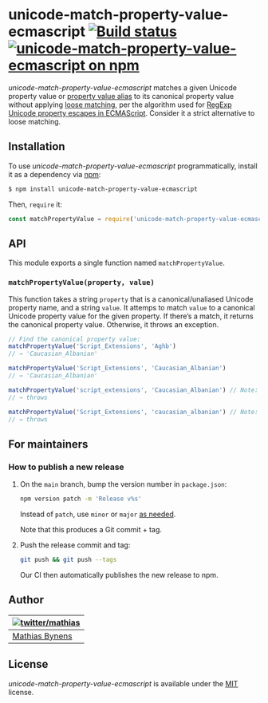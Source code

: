 # unicode-match-property-value-ecmascript [![Build status](https://travis-ci.org/mathiasbynens/unicode-match-property-value-ecmascript.svg?branch=main)](https://travis-ci.org/mathiasbynens/unicode-match-property-value-ecmascript) [![unicode-match-property-value-ecmascript on npm](https://img.shields.io/npm/v/unicode-match-property-value-ecmascript)](https://www.npmjs.com/package/unicode-match-property-value-ecmascript)

_unicode-match-property-value-ecmascript_ matches a given Unicode property value or [property value alias](https://github.com/mathiasbynens/unicode-property-value-aliases) to its canonical property value without applying [loose matching](https://github.com/mathiasbynens/unicode-loose-match), per the algorithm used for [RegExp Unicode property escapes in ECMAScript](https://github.com/tc39/proposal-regexp-unicode-property-escapes). Consider it a strict alternative to loose matching.

## Installation

To use _unicode-match-property-value-ecmascript_ programmatically, install it as a dependency via [npm](https://www.npmjs.com/):

```bash
$ npm install unicode-match-property-value-ecmascript
```

Then, `require` it:

```js
const matchPropertyValue = require('unicode-match-property-value-ecmascript');
```

## API

This module exports a single function named `matchPropertyValue`.

### `matchPropertyValue(property, value)`

This function takes a string `property` that is a canonical/unaliased Unicode property name, and a string `value`. It attemps to  match `value` to a canonical Unicode property value for the given property. If there’s a match, it returns the canonical property value. Otherwise, it throws an exception.

```js
// Find the canonical property value:
matchPropertyValue('Script_Extensions', 'Aghb')
// → 'Caucasian_Albanian'

matchPropertyValue('Script_Extensions', 'Caucasian_Albanian')
// → 'Caucasian_Albanian'

matchPropertyValue('script_extensions', 'Caucasian_Albanian') // Note: incorrect casing.
// → throws

matchPropertyValue('Script_Extensions', 'caucasian_albanian') // Note: incorrect casing.
// → throws
```

## For maintainers

### How to publish a new release

1. On the `main` branch, bump the version number in `package.json`:

    ```sh
    npm version patch -m 'Release v%s'
    ```

    Instead of `patch`, use `minor` or `major` [as needed](https://semver.org/).

    Note that this produces a Git commit + tag.

1. Push the release commit and tag:

    ```sh
    git push && git push --tags
    ```

    Our CI then automatically publishes the new release to npm.

## Author

| [![twitter/mathias](https://gravatar.com/avatar/24e08a9ea84deb17ae121074d0f17125?s=70)](https://twitter.com/mathias "Follow @mathias on Twitter") |
|---|
| [Mathias Bynens](https://mathiasbynens.be/) |

## License

_unicode-match-property-value-ecmascript_ is available under the [MIT](https://mths.be/mit) license.

